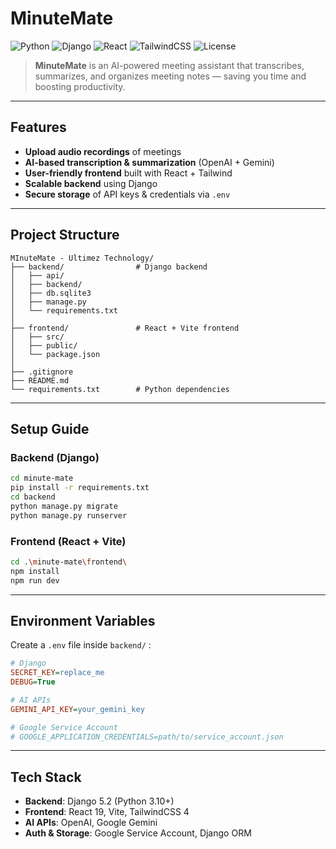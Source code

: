 #  MinuteMate

![Python](https://img.shields.io/badge/Python-3.10-blue?logo=python)
![Django](https://img.shields.io/badge/Django-5.2-green?logo=django)
![React](https://img.shields.io/badge/React-19-61DAFB?logo=react)
![TailwindCSS](https://img.shields.io/badge/TailwindCSS-4-38B2AC?logo=tailwind-css)
![License](https://img.shields.io/badge/license-MIT-lightgrey)

> **MinuteMate** is an AI-powered meeting assistant that transcribes, summarizes, and organizes meeting notes — saving you time and boosting productivity.

---

## Features

*  **Upload audio recordings** of meetings
*  **AI-based transcription & summarization** (OpenAI + Gemini)
*  **User-friendly frontend** built with React + Tailwind
*  **Scalable backend** using Django
*  **Secure storage** of API keys & credentials via `.env`

---

## Project Structure

```plaintext
MInuteMate - Ultimez Technology/
├── backend/                # Django backend
│   ├── api/                
│   ├── backend/            
│   ├── db.sqlite3          
│   ├── manage.py
│   └── requirements.txt
│
├── frontend/               # React + Vite frontend
│   ├── src/                
│   ├── public/
│   └── package.json
│
├── .gitignore
├── README.md
└── requirements.txt        # Python dependencies
```

---

##  Setup Guide

###  Backend (Django)

```bash
cd minute-mate
pip install -r requirements.txt
cd backend
python manage.py migrate
python manage.py runserver
```

###  Frontend (React + Vite)

```bash
cd .\minute-mate\frontend\
npm install
npm run dev
```

---

##  Environment Variables

Create a `.env` file inside `backend/` :

```ini
# Django
SECRET_KEY=replace_me
DEBUG=True

# AI APIs
GEMINI_API_KEY=your_gemini_key

# Google Service Account
# GOOGLE_APPLICATION_CREDENTIALS=path/to/service_account.json
```

---

##  Tech Stack

* **Backend**: Django 5.2 (Python 3.10+)
* **Frontend**: React 19, Vite, TailwindCSS 4
* **AI APIs**: OpenAI, Google Gemini
* **Auth & Storage**: Google Service Account, Django ORM

